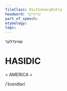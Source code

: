 ```yaml
---
fileClass: DictionaryEntry
headword: שווינדלער
part_of_speech: 
etymology: 
tags: 
---
```

שווינדלער

HASIDIC
=======
= AMERICA = 

/ˈšvɪndlər/
